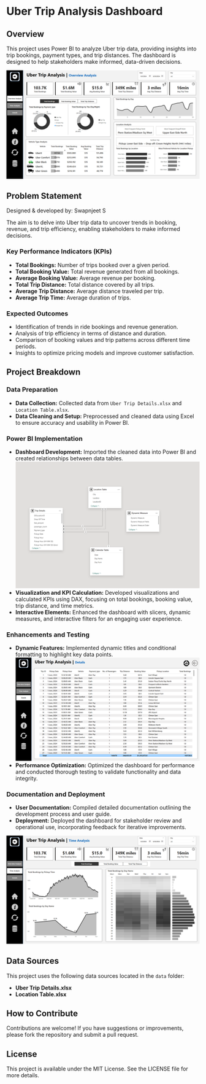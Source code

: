 # Uber Trip Analysis Dashboard

## Overview
This project uses Power BI to analyze Uber trip data, providing insights into trip bookings, payment types, and trip distances. The dashboard is designed to help stakeholders make informed, data-driven decisions.

![Uber Overview Analysis](/Dashboard%20Images/Uber%20Overview%20Analysis.png)

## Problem Statement
Designed & developed by: Swapnjeet S

The aim is to delve into Uber trip data to uncover trends in booking, revenue, and trip efficiency, enabling stakeholders to make informed decisions.

### Key Performance Indicators (KPIs)
- **Total Bookings:** Number of trips booked over a given period.
- **Total Booking Value:** Total revenue generated from all bookings.
- **Average Booking Value:** Average revenue per booking.
- **Total Trip Distance:** Total distance covered by all trips.
- **Average Trip Distance:** Average distance traveled per trip.
- **Average Trip Time:** Average duration of trips.

### Expected Outcomes
- Identification of trends in ride bookings and revenue generation.
- Analysis of trip efficiency in terms of distance and duration.
- Comparison of booking values and trip patterns across different time periods.
- Insights to optimize pricing models and improve customer satisfaction.

## Project Breakdown

### Data Preparation
- **Data Collection:** Collected data from `Uber Trip Details.xlsx` and `Location Table.xlsx`.
- **Data Cleaning and Setup:** Preprocessed and cleaned data using Excel to ensure accuracy and usability in Power BI.

### Power BI Implementation
- **Dashboard Development:** Imported the cleaned data into Power BI and created relationships between data tables.
![Uber Model](/Dashboard%20Images/Uber%20Model.png)
- **Visualization and KPI Calculation:** Developed visualizations and calculated KPIs using DAX, focusing on total bookings, booking value, trip distance, and time metrics.
- **Interactive Elements:** Enhanced the dashboard with slicers, dynamic measures, and interactive filters for an engaging user experience.

### Enhancements and Testing
- **Dynamic Features:** Implemented dynamic titles and conditional formatting to highlight key data points.
![Uber Details](/Dashboard%20Images/Uber%20Details.png)
- **Performance Optimization:** Optimized the dashboard for performance and conducted thorough testing to validate functionality and data integrity.

### Documentation and Deployment
- **User Documentation:** Compiled detailed documentation outlining the development process and user guide.
- **Deployment:** Deployed the dashboard for stakeholder review and operational use, incorporating feedback for iterative improvements.

![Uber Time Analysis](/Dashboard%20Images/Uber%20Time%20Analysis.png)

## Data Sources
This project uses the following data sources located in the `data` folder:
- **Uber Trip Details.xlsx**
- **Location Table.xlsx**

## How to Contribute
Contributions are welcome! If you have suggestions or improvements, please fork the repository and submit a pull request.

## License
This project is available under the MIT License. See the LICENSE file for more details.
